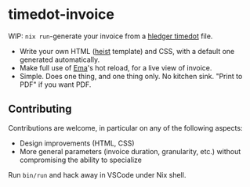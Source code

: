 # timedot-invoice

WIP: `nix run`-generate your invoice from a [hledger timedot](https://hledger.org/time-planning.html) file.

- Write your own HTML ([heist](https://srid.ca/heist-start) template) and CSS, with a default one generated automatically.
- Make full use of [Ema](https://ema.srid.ca/)'s hot reload, for a live view of invoice.
- Simple. Does one thing, and one thing only. No kitchen sink. "Print to PDF" if you want PDF.

## Contributing

Contributions are welcome, in particular on any of the following aspects:

- Design improvements (HTML, CSS)
- More general parameters (invoice duration, granularity, etc.) without compromising the ability to specialize

Run `bin/run` and hack away in VSCode under Nix shell.
